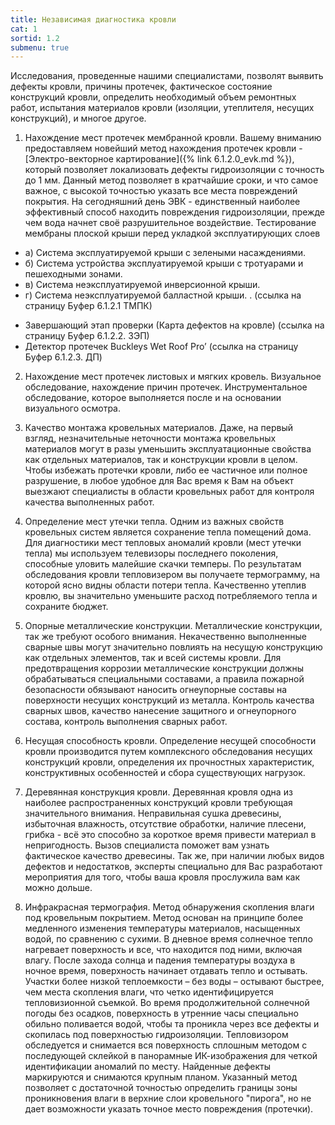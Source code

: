 ```yaml
---
title: Независимая диагностика кровли
cat: 1
sortid: 1.2
submenu: true
---
```


Исследования, проведенные нашими специалистами, позволят выявить дефекты кровли, причины протечек, фактическое состояние конструкций кровли, определить необходимый объем ремонтных работ, испытания материалов кровли (изоляции, утеплителя, несущих конструкций), и многое другое.

1. Нахождение мест протечек мембранной кровли.
Вашему вниманию предоставляем новейший метод нахождения протечек кровли - [Электро-векторное картирование]({% link 6.1.2.0_evk.md %}), который позволяет локализовать дефекты гидроизоляции с точность до 1 мм.
Данный метод позволяет в кратчайшие сроки, и что самое важное, с высокой точностью указать все места повреждений покрытия. На сегодняшний день ЭВК - единственный наиболее эффективный способ находить повреждения гидроизоляции, прежде чем вода начнет своё разрушительное воздействие.
Тестирование мембраны плоской крыши перед укладкой эксплуатирующих слоев
- а) Система эксплуатируемой крыши с зелеными насаждениями.
- б) Система устройства эксплуатируемой крыши с тротуарами и пешеходными зонами.
- в) Система неэксплуатируемой инверсионной крыши.
- г) Система неэксплуатируемой балластной крыши.
. (ссылка на страницу Буфер 6.1.2.1 ТМПК)

* Завершающий этап проверки (Карта дефектов на кровле) (ссылка на страницу Буфер 6.1.2.2. ЗЭП)
* Детектор протечек Buckleys Wet Roof Pro’ (ссылка на страницу Буфер 6.1.2.3. ДП)

2. Нахождение мест протечек листовых и мягких кровель. 
    Визуальное обследование, нахождение причин протечек. Инструментальное обследование, которое выполняется после и на основании визуального осмотра.

3. Качество монтажа кровельных материалов.
    Даже, на первый взгляд, незначительные неточности монтажа кровельных материалов могут в разы уменьшить эксплуатационные свойства как отдельных материалов, так и конструкции кровли в целом. Чтобы избежать протечки кровли, либо ее частичное или полное разрушение, в любое удобное для Вас время к Вам на объект выезжают специалисты в области кровельных работ для контроля качества выполненных работ.

4. Определение мест утечки тепла.
    Одним из важных свойств кровельных систем является сохранение тепла помещений дома. Для диагностики мест тепловых аномалий кровли (мест утечки тепла) мы используем телевизоры последнего поколения, способные уловить малейшие скачки темперы. По результатам обследования кровли тепловизером вы получаете термограмму, на которой ясно видны области потери тепла. Качественно утеплив кровлю, вы значительно уменьшите расход потребляемого тепла и сохраните бюджет.

5. Опорные металлические конструкции.
    Металлические конструкции, так же требуют особого внимания. Некачественно выполненные сварные швы могут значительно повлиять на несущую конструкцию как отдельных элементов, так и всей системы кровли.
    Для предотвращения коррозии металлические конструкции должны обрабатываться специальными составами, а правила пожарной безопасности обязывают наносить огнеупорные составы на поверхности несущих конструкций из металла. Контроль качества сварных швов, качество нанесение защитного и огнеупорного состава, контроль выполнения сварных работ.

6. Несущая способность кровли.
    Определение несущей способности кровли производится путем комплексного обследования несущих конструкций кровли, определения их прочностных характеристик, конструктивных особенностей и сбора существующих нагрузок. 

7. Деревянная конструкция кровли.
    Деревянная кровля одна из наиболее распространенных конструкций кровли требующая значительного внимания. Неправильная сушка древесины, избыточная влажность, отсутствие обработки, наличие плесени, грибка - всё это способно за короткое время привести материал в непригодность. Вызов специалиста поможет вам узнать фактическое качество древесины. Так же, при наличии любых видов дефектов и недостатков, эксперты специально для Вас разработают мероприятия для того, чтобы ваша кровля прослужила вам как можно дольше.

8. Инфракрасная термография.
    Метод обнаружения скопления влаги под кровельным покрытием. Метод основан на принципе более медленного изменения температуры материалов, насыщенных водой, по сравнению с сухими.
    В дневное время солнечное тепло нагревает поверхность и все, что находится под ними, включая влагу. 
    После захода солнца и падения температуры воздуха в ночное время, поверхность начинает отдавать тепло и остывать. 
    Участки более низкой теплоемкости – без воды – остывают быстрее, чем места скопления влаги, что четко идентифицируется тепловизионной съемкой.
    Во время продолжительной солнечной погоды без осадков, поверхность в утренние часы специально обильно поливается водой, чтобы та проникла через все дефекты и скопилась под поверхностью гидроизоляции. Тепловизором обследуется и снимается вся поверхность сплошным методом с последующей склейкой в панорамные ИК-изображения для четкой идентификации аномалий по месту. Найденные дефекты маркируются и снимаются крупным планом. Указанный метод позволяет с достаточной точностью определить границы зоны проникновения влаги в верхние слои кровельного "пирога", но не дает возможности указать точное место повреждения (протечки).


